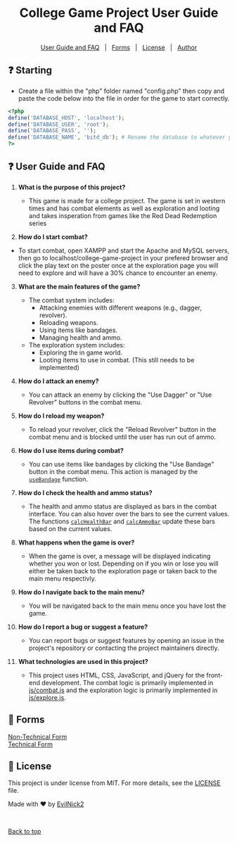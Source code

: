 <h1 align="center">College Game Project User Guide and FAQ</h1>

<p align="center">
	<a href="#question-user-guide-and-faq">User Guide and FAQ</a> &#xa0; | &#xa0; 
   <a href="#page_with_curl-forms">Forms</a> &#xa0; | &#xa0; 
	<a href="#memo-license">License</a> &#xa0; | &#xa0;
	<a href="https://github.com/EvilNick2" target="_blank">Author</a>
</p>

## :question: Starting ##

- Create a file within the "php" folder named "config.php"
then copy and paste the code below into the file in order for the game to start correctly. 

```php
<?php
define('DATABASE_HOST', 'localhost');
define('DATABASE_USER', 'root');
define('DATABASE_PASS', '');
define('DATABASE_NAME', 'bitd_db'); # Rename the database to whatever you want
?>
```
## :question: User Guide and FAQ ##

1. **What is the purpose of this project?**
   - This game is made for a college project. The game is set in western times and has combat elements as well as exploration and looting and takes insperation from games like the Red Dead Redemption series

2. **How do I start combat?**
  - To start combat, open XAMPP and start the Apache and MySQL servers, then go to localhost/college-game-project in your prefered browser and click the play text on the poster once at the exploration page you will need to explore and will have a 30% chance to encounter an enemy. 

3. **What are the main features of the game?**
   - The combat system includes:
     - Attacking enemies with different weapons (e.g., dagger, revolver).
     - Reloading weapons.
     - Using items like bandages.
     - Managing health and ammo.
   - The exploration system includes:
     - Exploring the in game world.
     - Looting items to use in combat. (This still needs to be implemented)

4. **How do I attack an enemy?**
   - You can attack an enemy by clicking the "Use Dagger" or "Use Revolver" buttons in the combat menu.

5. **How do I reload my weapon?**
   - To reload your revolver, click the "Reload Revolver" button in the combat menu and is blocked until the user has run out of ammo.

6. **How do I use items during combat?**
   - You can use items like bandages by clicking the "Use Bandage" button in the combat menu. This action is managed by the [`useBandage`](js/combat.js) function.

7. **How do I check the health and ammo status?**
   - The health and ammo status are displayed as bars in the combat interface. You can also hover over the bars to see the current values. The functions [`calcHealthBar`](js/combat.js) and [`calcAmmoBar`](js/combat.js) update these bars based on the current values.

8. **What happens when the game is over?**
   - When the game is over, a message will be displayed indicating whether you won or lost. Depending on if you win or lose you will either be taken back to the exploration page or taken back to the main menu respectivly.

9. **How do I navigate back to the main menu?**
    - You will be navigated back to the main menu once you have lost the game.

10. **How do I report a bug or suggest a feature?**
    - You can report bugs or suggest features by opening an issue in the project's repository or contacting the project maintainers directly.

11. **What technologies are used in this project?**
    - This project uses HTML, CSS, JavaScript, and jQuery for the front-end development. The combat logic is primarily implemented in [js/combat.js](js/combat.js) and the exploration logic is primarily implemented in [js/explore.js](js/explore.js).

## :page_with_curl: Forms ##

[Non-Technical Form](https://forms.office.com/e/WQQw5xTs5j)\
[Technical Form](https://forms.office.com/e/2XD8nwNZjq)

## :memo: License ##

This project is under license from MIT. For more details, see the [LICENSE](LICENSE.md) file.


Made with :heart: by <a href="https://github.com/EvilNick2" target="_blank">EvilNick2</a>

&#xa0;

<a href="#top">Back to top</a>